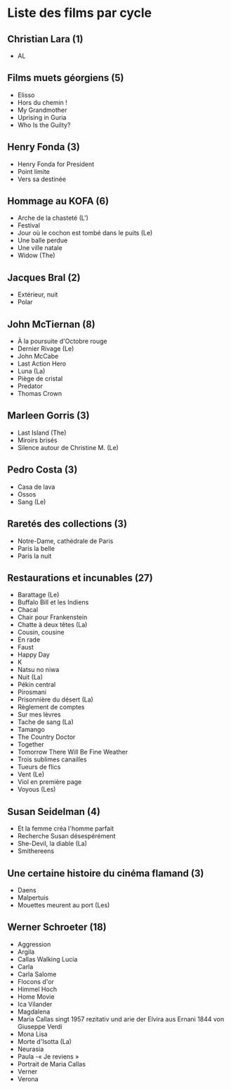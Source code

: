 # Liste des films par cycle

## Christian Lara (1)

  * AL

## Films muets géorgiens (5)

  * Elisso  
  * Hors du chemin !  
  * My Grandmother  
  * Uprising in Guria  
  * Who Is the Guilty?

## Henry Fonda (3)

  * Henry Fonda for President  
  * Point limite  
  * Vers sa destinée

## Hommage au KOFA (6)

  * Arche de la chasteté (L')  
  * Festival  
  * Jour où le cochon est tombé dans le puits (Le)  
  * Une balle perdue  
  * Une ville natale  
  * Widow (The)

## Jacques Bral (2)

  * Extérieur, nuit  
  * Polar

## John McTiernan (8)

  * À la poursuite d'Octobre rouge  
  * Dernier Rivage (Le)  
  * John McCabe  
  * Last Action Hero  
  * Luna (La)  
  * Piège de cristal  
  * Predator  
  * Thomas Crown

## Marleen Gorris (3)

  * Last Island (The)  
  * Miroirs brisés  
  * Silence autour de Christine M. (Le)

## Pedro Costa (3)

  * Casa de lava  
  * Ossos  
  * Sang (Le)

## Raretés des collections (3)

  * Notre-Dame, cathédrale de Paris  
  * Paris la belle  
  * Paris la nuit

## Restaurations et incunables (27)

  * Barattage (Le)  
  * Buffalo Bill et les Indiens  
  * Chacal  
  * Chair pour Frankenstein  
  * Chatte à deux têtes (La)  
  * Cousin, cousine  
  * En rade  
  * Faust  
  * Happy Day  
  * K  
  * Natsu no niwa  
  * Nuit (La)  
  * Pékin central  
  * Pirosmani  
  * Prisonnière du désert (La)  
  * Règlement de comptes  
  * Sur mes lèvres  
  * Tache de sang (La)  
  * Tamango  
  * The Country Doctor  
  * Together  
  * Tomorrow There Will Be Fine Weather  
  * Trois sublimes canailles  
  * Tueurs de flics  
  * Vent (Le)  
  * Viol en première page  
  * Voyous (Les)

## Susan Seidelman (4)

  * Et la femme créa l'homme parfait  
  * Recherche Susan désespérément  
  * She-Devil, la diable (La)  
  * Smithereens

## Une certaine histoire du cinéma flamand (3)

  * Daens  
  * Malpertuis  
  * Mouettes meurent au port (Les)

## Werner Schroeter (18)

  * Aggression  
  * Argila  
  * Callas Walking Lucia  
  * Carla  
  * Carla Salome  
  * Flocons d'or  
  * Himmel Hoch  
  * Home Movie  
  * Ica Vilander  
  * Magdalena  
  * Maria Callas singt 1957 rezitativ und arie der Elvira aus Ernani 1844 von Giuseppe Verdi  
  * Mona Lisa  
  * Morte d'Isotta (La)  
  * Neurasia  
  * Paula -« Je reviens »  
  * Portrait de Maria Callas  
  * Verner  
  * Verona  
